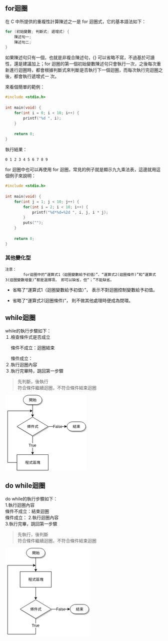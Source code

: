 ## for迴圈
在 C 中所提供的重複性計算陳述之一是 for 迴圈式，它的基本語法如下：
```c
for (初始變數; 判斷式; 遞增式) { 
    陳述句一; 
    陳述句二; 
}
```
如果陳述句只有一個，也就是非複合陳述句，{} 可以省略不寫，不過基於可讀性，還是建議加上；for 迴圈的第一個初始變數陳述句只會執行一次，之後每次重新進行迴圈時，都會根據判斷式來判斷是否執行下一個迴圈，而每次執行完迴圈之後，都會執行遞增式一 次。

來看個簡單的範例：
```c
#include <stdio.h>

int main(void) {
    for(int i = 0; i < 10; i++) {
        printf("%d ", i);
    }

    return 0;
}
```
執行結果：
```
0 1 2 3 4 5 6 7 8 9
```
for 迴圈中也可以再使用 for 迴圈，常見的例子就是顯示九九乘法表，這邊就用這個例子來說明：
```c
#include <stdio.h>

int main(void) {
    for(int j = 1; j < 10; j++) {
        for(int i = 2; i < 10; i++) {
            printf("%d*%d=%2d ", i, j, i * j);
        }
        puts("");
    }

    return 0;
}
```
### 其他變化型
```
注意：
        for迴圈中的“運算式1（迴圈變數給予初值）”、“運算式2(迴圈條件)”和“運算式3(迴圈變數增量)”都是選擇項， 即可以缺省，但“；”不能缺省。
```
+  省略了“運算式1（迴圈變數給予初值）”， 表示不對迴圈控制變數給予初值。

+  省略了“運算式2(迴圈條件)”， 則不做其他處理時便成為閉環。

## while迴圈
while的執行步驟如下：  
１.檢查條件式是否成立  
   
　   條件不成立：迴圈結束  
 
　   條件成立：    
２.執行迴圈內容  
３.執行完畢時，跳回第一步驟
>先判斷，後執行  
>符合條件繼續迴圈，不符合條件結束迴圈    

![](https://github.com/AuricTW/-programming/blob/main/picture/general/while%E8%BF%B4%E5%9C%88%E6%B5%81%E7%A8%8B%E5%9C%96.png)   


### 
## do while迴圈
do while的執行步驟如下：  
1.執行迴圈內容  
   條件不成立：結束迴圈  
   條件成立： 
2.執行迴圈內容  
3.執行完畢，跳回第一步驟  
>先執行，後判斷    
>符合條件繼續迴圈，不符合條件結束迴圈    

![](https://github.com/AuricTW/-programming/blob/main/picture/general/do%20while%E8%BF%B4%E5%9C%88%E6%B5%81%E7%A8%8B%E5%9C%96.png)
###  
